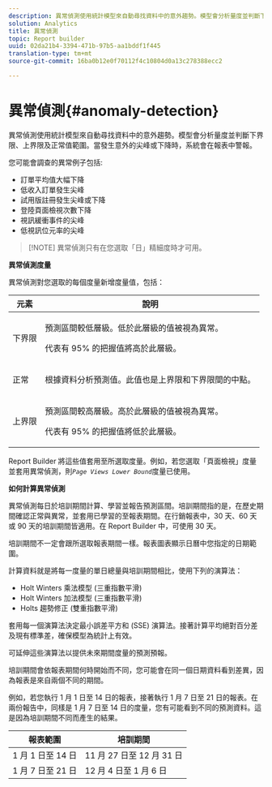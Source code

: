 ```yaml
---
description: 異常偵測使用統計模型來自動尋找資料中的意外趨勢。模型會分析量度並判斷下界限、上界限及正常值範圍。當發生意外的尖峰或下降時，系統會在報表中警報。
solution: Analytics
title: 異常偵測
topic: Report builder
uuid: 02da21b4-3394-471b-97b5-aa1bddf1f445
translation-type: tm+mt
source-git-commit: 16ba0b12e0f70112f4c10804d0a13c278388ecc2

---
```



# 異常偵測{#anomaly-detection}

異常偵測使用統計模型來自動尋找資料中的意外趨勢。模型會分析量度並判斷下界限、上界限及正常值範圍。當發生意外的尖峰或下降時，系統會在報表中警報。

您可能會調查的異常例子包括:

* 訂單平均值大幅下降
* 低收入訂單發生尖峰
* 試用版註冊發生尖峰或下降
* 登陸頁面檢視次數下降
* 視訊緩衝事件的尖峰
* 低視訊位元率的尖峰

> [!NOTE] 異常偵測只有在您選取「日」精細度時才可用。

<p class="head"> <b>異常偵測度量</b> </p>

異常偵測對您選取的每個度量新增度量值，包括：

<table id="table_BF75FC874634498DB6632C12CBD8D533"> 
 <thead> 
  <tr> 
   <th colname="col1" class="entry"> 元素 </th> 
   <th colname="col2" class="entry"> 說明 </th> 
  </tr> 
 </thead>
 <tbody> 
  <tr> 
   <td colname="col1"> 下界限 </td> 
   <td colname="col2"> <p>預測區間較低層級。低於此層級的值被視為異常。 </p> <p>代表有 95% 的把握值將高於此層級。 </p> </td> 
  </tr> 
  <tr> 
   <td colname="col1"> 正常 </td> 
   <td colname="col2"> <p>根據資料分析預測值。此值也是上界限和下界限間的中點。 </p> </td> 
  </tr> 
  <tr> 
   <td colname="col1"> 上界限 </td> 
   <td colname="col2"> <p>預測區間較高層級。高於此層級的值被視為異常。 </p> <p>代表有 95% 的把握值將低於此層級。 </p> </td> 
  </tr> 
 </tbody> 
</table>

Report Builder 將這些值套用至所選取度量。例如，若您選取「頁面檢視」度量並套用異常偵測，則&#x200B;*`Page Views Lower Bound`*&#x200B;度量已使用。

**如何計算異常偵測**

異常偵測每日於培訓期間計算、學習並報告預測區間。培訓期間指的是，在歷史期間確認正常與異常，並套用已學習的至報表期間。在行銷報表中，30 天、60 天或 90 天的培訓期間皆適用。在 Report Builder 中，可使用 30 天。

培訓期間不一定會跟所選取報表期間一樣。報表圖表顯示日曆中您指定的日期範圍。

計算資料就是將每一度量的單日總量與培訓期間相比，使用下列的演算法：

* Holt Winters 乘法模型 (三重指數平滑)
* Holt Winters 加法模型 (三重指數平滑)
* Holts 趨勢修正 (雙重指數平滑)

套用每一個演算法決定最小誤差平方和 (SSE) 演算法。接著計算平均絕對百分差及現有標準差，確保模型為統計上有效。

可延伸這些演算法以提供未來期間度量的預測預報。

培訓期間會依報表期間何時開始而不同，您可能會在同一個日期資料看到差異，因為報表是來自兩個不同的期間。

例如，若您執行 1 月 1 日至 14 日的報表，接著執行 1 月 7 日至 21 日的報表。在兩份報告中，同樣是 1 月 7 日至 14 日的度量，您有可能看到不同的預測資料。這是因為培訓期間不同而產生的結果。

| 報表範圍 | 培訓期間 |
|--- |--- |
| 1 月 1 日至 14 日 | 11 月 27 日至 12 月 31 日 |
| 1 月 7 日至 21 日 | 12 月 4 日至 1 月 6 日 |
